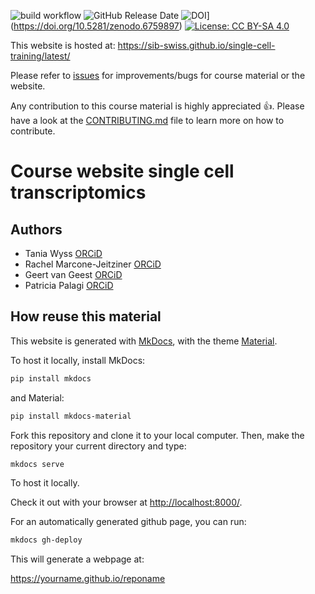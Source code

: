 ![build workflow](https://github.com/sib-swiss/single-cell-training/actions/workflows/docker-image.yml/badge.svg)
![GitHub Release Date](https://img.shields.io/github/release-date/sib-swiss/single-cell-training)
![DOI](https://zenodo.org/badge/DOI/10.5281/zenodo.6759897.svg)](https://doi.org/10.5281/zenodo.6759897)
[![License: CC BY-SA 4.0](https://img.shields.io/badge/License-CC_BY--SA_4.0-lightgrey.svg)](https://creativecommons.org/licenses/by-sa/4.0/)

This website is hosted at: https://sib-swiss.github.io/single-cell-training/latest/

Please refer to [issues](https://github.com/sib-swiss/single-cell-training/issues) for improvements/bugs for course material or the website. 

Any contribution to this course material is highly appreciated :+1:. Please have a look at the [CONTRIBUTING.md](CONTRIBUTING.md) file to learn more on how to contribute. 

# Course website single cell transcriptomics

## Authors

- Tania Wyss [ORCiD](https://orcid.org/0000-0003-2641-0895)
- Rachel Marcone-Jeitziner [ORCiD](https://orcid.org/0000-0002-5711-8435)
- Geert van Geest [ORCiD](https://orcid.org/0000-0002-1561-078X)
- Patricia Palagi [ORCiD](https://orcid.org/0000-0001-9062-6303)

## How reuse this material

This website is generated with [MkDocs](https://www.mkdocs.org/), with the theme [Material](https://squidfunk.github.io/mkdocs-material/).

To host it locally, install MkDocs:
```bash
pip install mkdocs
```

and Material:
```bash
pip install mkdocs-material
```

Fork this repository and clone it to your local computer. Then, make the repository your current directory and type:

```bash
mkdocs serve
```

To host it locally.

Check it out with your browser at [http://localhost:8000/](http://localhost:8000/).

For an automatically generated github page, you can run:

```sh
mkdocs gh-deploy
```

This will generate a webpage at:

https://yourname.github.io/reponame
